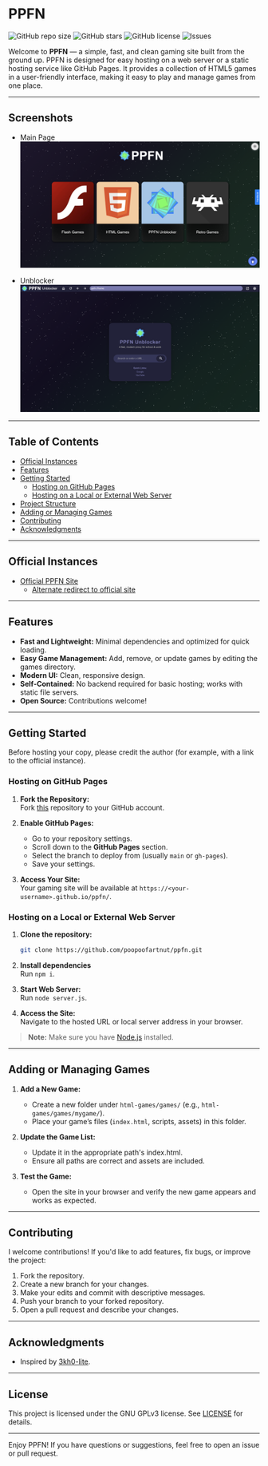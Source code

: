 # PPFN

<!-- Badges -->
![GitHub repo size](https://img.shields.io/github/repo-size/ppfn-games/ppfn)
![GitHub stars](https://img.shields.io/github/stars/ppfn-games/ppfn?style=social)
![GitHub license](https://img.shields.io/github/license/ppfn-games/ppfn)
![Issues](https://img.shields.io/github/issues/ppfn-games/ppfn)

Welcome to **PPFN** — a simple, fast, and clean gaming site built from the ground up. PPFN is designed for easy hosting on a web server or a static hosting service like GitHub Pages. It provides a collection of HTML5 games in a user-friendly interface, making it easy to play and manage games from one place.

---

## Screenshots

- Main Page
![PPFN Main Page Screenshot](main.png)

- Unblocker
![PPFN Unblocker Screenshot](unblock.png)

---

## Table of Contents

- [Official Instances](#official-instances)
- [Features](#features)
- [Getting Started](#getting-started)
  - [Hosting on GitHub Pages](#hosting-on-github-pages)
  - [Hosting on a Local or External Web Server](#hosting-on-a-local-or-external-web-server)
- [Project Structure](#project-structure)
- [Adding or Managing Games](#adding-or-managing-games)
- [Contributing](#contributing)
- [Acknowledgments](#acknowledgments)

---

## Official Instances

- [Official PPFN Site](https://poopoofartnut.xyz)
    - [Alternate redirect to official site](https://ppfn-official.github.io/ppfn)

---

## Features

- **Fast and Lightweight:** Minimal dependencies and optimized for quick loading.
- **Easy Game Management:** Add, remove, or update games by editing the games directory.
- **Modern UI:** Clean, responsive design.
- **Self-Contained:** No backend required for basic hosting; works with static file servers.
- **Open Source:** Contributions welcome!

---

## Getting Started

Before hosting your copy, please credit the author (for example, with a link to the official instance).

### Hosting on GitHub Pages

1. **Fork the Repository:**  
   Fork [this](https://github.com/ppfn-games/ppfn-static) repository to your GitHub account.

2. **Enable GitHub Pages:**  
   - Go to your repository settings.  
   - Scroll down to the **GitHub Pages** section.  
   - Select the branch to deploy from (usually `main` or `gh-pages`).  
   - Save your settings.

3. **Access Your Site:**  
   Your gaming site will be available at `https://<your-username>.github.io/ppfn/`.

### Hosting on a Local or External Web Server

1. **Clone the repository:**  
   ```bash
   git clone https://github.com/poopoofartnut/ppfn.git
   ```
2. **Install dependencies**  
   Run ```npm i```.

3. **Start Web Server:**  
   Run ```node server.js```.

4. **Access the Site:**  
   Navigate to the hosted URL or local server address in your browser.

> **Note:** Make sure you have [Node.js](https://nodejs.org/) installed.

---

## Adding or Managing Games

1. **Add a New Game:**
   - Create a new folder under `html-games/games/` (e.g., `html-games/games/mygame/`).
   - Place your game’s files (`index.html`, scripts, assets) in this folder.

2. **Update the Game List:**
   - Update it in the appropriate path's index.html.
   - Ensure all paths are correct and assets are included.

3. **Test the Game:**
   - Open the site in your browser and verify the new game appears and works as expected.

---

## Contributing

I welcome contributions! If you'd like to add features, fix bugs, or improve the project:

1. Fork the repository.
2. Create a new branch for your changes.
3. Make your edits and commit with descriptive messages.
4. Push your branch to your forked repository.
5. Open a pull request and describe your changes.

---

## Acknowledgments

- Inspired by [3kh0-lite](https://github.com/3kh0/3kh0-lite).

---

## License

This project is licensed under the GNU GPLv3 license. See [LICENSE](LICENSE) for details.

---

Enjoy PPFN! If you have questions or suggestions, feel free to open an issue or pull request.